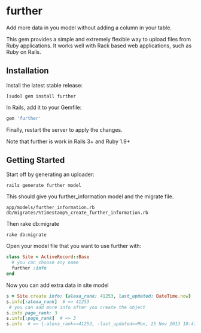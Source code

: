 # further

Add more data in you model without adding a column in your table.
 

This gem provides a simple and extremely flexible way to upload files from Ruby applications.
It works well with Rack based web applications, such as Ruby on Rails.


## Installation

Install the latest stable release:

	[sudo] gem install further

In Rails, add it to your Gemfile:

```ruby
gem 'further'
```

Finally, restart the server to apply the changes.

Note that further is work in Rails 3+ and Ruby 1.9+

## Getting Started

Start off by generating an uploader:

	rails generate further model

This should give you further_information model and the migrate file.

	app/models/further_information.rb
    db/migrates/%timestamp%_create_further_information.rb


Then rake db:migrate

    rake db:migrate

Open your model file that you want to use further with:

```ruby
class Site < ActiveRecord::Base
  # you can choose any name
  further :info
end
```

Now you can add extra data in site model

```ruby
s = Site.create info: {alexa_rank: 41253, last_updated: DateTime.now}
s.info[:alexa_rank]  # => 41253
 # you can add more info after you create the object
s.info page_rank: 3
s.info[:page_rank]  # => 3
s.info  # => {:alexa_rank=>41253, :last_updated=>Mon, 25 Nov 2013 18:43:22 +0300, :page_rank=>3}
```


